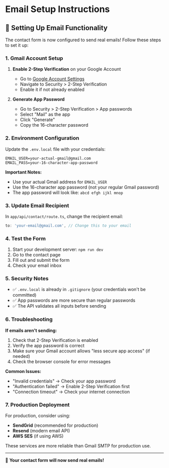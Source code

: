 # Email Setup Instructions

## 🚀 Setting Up Email Functionality

The contact form is now configured to send real emails! Follow these steps to set it up:

### 1. Gmail Account Setup

1. **Enable 2-Step Verification** on your Google Account
   - Go to [Google Account Settings](https://myaccount.google.com/)
   - Navigate to Security > 2-Step Verification
   - Enable it if not already enabled

2. **Generate App Password**
   - Go to Security > 2-Step Verification > App passwords
   - Select "Mail" as the app
   - Click "Generate"
   - Copy the 16-character password

### 2. Environment Configuration

Update the `.env.local` file with your credentials:

```env
EMAIL_USER=your-actual-gmail@gmail.com
EMAIL_PASS=your-16-character-app-password
```

**Important Notes:**
- Use your actual Gmail address for `EMAIL_USER`
- Use the 16-character app password (not your regular Gmail password)
- The app password will look like: `abcd efgh ijkl mnop`

### 3. Update Email Recipient

In `app/api/contact/route.ts`, change the recipient email:

```typescript
to: 'your-email@gmail.com', // Change this to your email
```

### 4. Test the Form

1. Start your development server: `npm run dev`
2. Go to the contact page
3. Fill out and submit the form
4. Check your email inbox

### 5. Security Notes

- ✅ `.env.local` is already in `.gitignore` (your credentials won't be committed)
- ✅ App passwords are more secure than regular passwords
- ✅ The API validates all inputs before sending

### 6. Troubleshooting

**If emails aren't sending:**
1. Check that 2-Step Verification is enabled
2. Verify the app password is correct
3. Make sure your Gmail account allows "less secure app access" (if needed)
4. Check the browser console for error messages

**Common Issues:**
- "Invalid credentials" → Check your app password
- "Authentication failed" → Enable 2-Step Verification first
- "Connection timeout" → Check your internet connection

### 7. Production Deployment

For production, consider using:
- **SendGrid** (recommended for production)
- **Resend** (modern email API)
- **AWS SES** (if using AWS)

These services are more reliable than Gmail SMTP for production use.

---

🎉 **Your contact form will now send real emails!** 